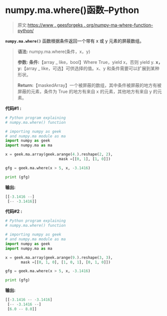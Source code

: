 # numpy.ma.where()函数–Python

> 原文:[https://www . geesforgeks . org/numpy-ma-where-function-python/](https://www.geeksforgeeks.org/numpy-ma-where-function-python/)

**`numpy.ma.where()`** 函数根据条件返回一个带有 x 或 y 元素的屏蔽数组。

> **语法:** numpy.ma.where(条件，x，y)
> 
> **参数:**
> **条件:**【array _ like，bool】Where True，yield x，否则 yield y.
> **x，y:**【array _ like，可选】可供选择的值。x、y 和条件需要可以扩展到某种形状。
> 
> **Return:**【maskedArray】一个被屏蔽的数组，其中条件被屏蔽的地方有被屏蔽的元素，条件为 True 的地方有来自 x 的元素，其他地方有来自 y 的元素。

**代码#1 :**

```py
# Python program explaining
# numpy.ma.where() function

# importing numpy as geek 
# and numpy.ma module as ma 
import numpy as geek 
import numpy.ma as ma

x = geek.ma.array(geek.arange(4.).reshape(2, 2), 
                        mask =[[0, 1], [1, 0]])

gfg = geek.ma.where(x > 5, x, -3.1416)

print (gfg)
```

**输出:**

```py
[[-3.1416 --]
 [-- -3.1416]]

```

**代码#2 :**

```py
# Python program explaining
# numpy.ma.where() function

# importing numpy as geek 
# and numpy.ma module as ma 
import numpy as geek 
import numpy.ma as ma

x = geek.ma.array(geek.arange(9.).reshape(3, 3), 
       mask =[[0, 1, 0], [1, 0, 1], [0, 1, 0]])

gfg = geek.ma.where(x > 5, x, -3.1416)

print (gfg)
```

**输出:**

```py
[[-3.1416 -- -3.1416]
 [-- -3.1416 --]
 [6.0 -- 8.0]]

```